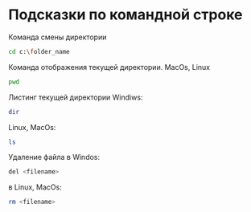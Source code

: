 # Подсказки по командной строке

Команда смены директории
```sh
cd c:\folder_name
```

Команда отображения текущей директории. MacOs, Linux
```sh
pwd
```

Листинг текущей директории 
Windiws: 
```sh 
dir
```
Linux, MacOs: 
```sh
ls
```

Удаление файла в Windos: 
```sh 
del <filename>
```

в Linux, MacOs:
```sh 
rm <filename>
```